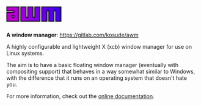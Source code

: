 # <img src="res/wm_logo_colours.svg" height=40>

**A window manager**: https://gitlab.com/kosude/awm


A highly configurable and lightweight X (xcb) window manager for use on Linux systems.

The aim is to have a basic floating window manager (eventually with compositing support) that behaves in a way somewhat similar to Windows, with the
difference that it runs on an operating system that doesn't hate you.

For more information, check out the [online documentation](https://kosude.gitlab.io/awm).
